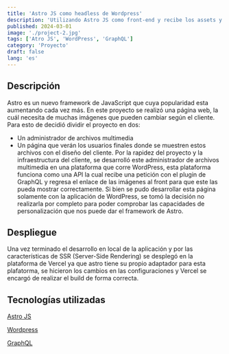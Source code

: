 ```yaml
---
title: 'Astro JS como headless de Wordpress'
description: 'Utilizando Astro JS como front-end y recibe los assets y datos en un wordpress con GraphQL'
published: 2024-03-01
image: './project-2.jpg'
tags: ['Atro JS', 'WordPress', 'GraphQL']
category: 'Proyecto'
draft: false 
lang: 'es'
---
```


## Descripción

Astro es un nuevo framework de JavaScript que cuya popularidad esta aumentando cada vez más. En este proyecto se realizó una página web, la cuál necesita de muchas imágenes que pueden cambiar según el cliente. Para esto de decidió dividir el proyecto en dos:  

- Un administrador de archivos multimedia
- Un página que verán los usuarios finales donde se muestren estos archivos con el diseño del cliente.
Por la rapidez del proyecto y la infraestructura del cliente, se desarrolló este administrador de archivos multimedia en una plataforma que corre WordPress, esta plataforma funciona como una API la cual recibe una petición con el plugin de GraphQL y regresa el enlace de las imágenes al front para que este las pueda mostrar correctamente. 
Si bien se pudo desarrollar esta página solamente con la aplicación de WordPress, se tomó la decisión no realizarla por completo para poder comprobar las capacidades de personalización que nos puede dar el framework de Astro.

## Despliegue

Una vez terminado el desarrollo en local de la aplicación y por las características de SSR (Server-Side Rendering) se desplegó en la plataforma de Vercel ya que astro tiene su propio adaptador para esta plafatorma, se hicieron los cambios en las configuraciones y Vercel se encargó de realizar el build de forma correcta.

## Tecnologías utilizadas

[Astro JS](https://astro.build/)

[Wordpress](https://wordpress.com/es/)

[GraphQL](https://www.wpgraphql.com/)
